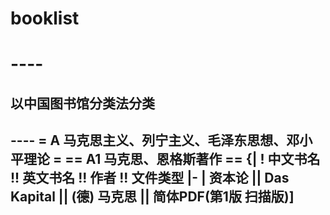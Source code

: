 <h1>booklist<h1>
----  
<h2>以中国图书馆分类法分类<h2>
----
= A 马克思主义、列宁主义、毛泽东思想、邓小平理论 =  
== A1 马克思、恩格斯著作 ==
{|
! 中文书名 !! 英文书名 !! 作者 !! 文件类型
|- 
| 资本论 || Das Kapital || (德) 马克思 || 简体PDF(第1版 扫描版)]
